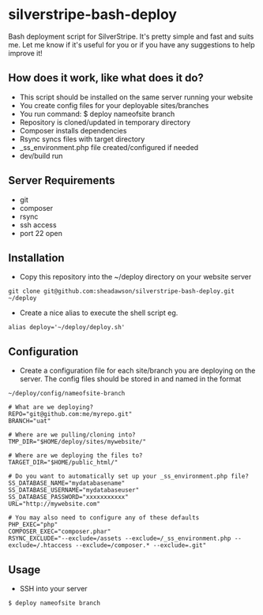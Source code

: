 # silverstripe-bash-deploy

Bash deployment script for SilverStripe. It's pretty simple and fast and suits me. Let me know if it's useful for you or if you have any suggestions to help improve it!

## How does it work, like what does it do?

* This script should be installed on the same server running your website
* You create config files for your deployable sites/branches
* You run command: $ deploy nameofsite branch
* Repository is cloned/updated in temporary directory
* Composer installs dependencies
* Rsync syncs files with target directory
* _ss_environment.php file created/configured if needed
* dev/build run

## Server Requirements

* git 
* composer
* rsync 
* ssh access
* port 22 open

## Installation

* Copy this repository into the ~/deploy directory on your website server
```
git clone git@github.com:sheadawson/silverstripe-bash-deploy.git ~/deploy
```

* Create a nice alias to execute the shell script eg.
```
alias deploy='~/deploy/deploy.sh'
```

## Configuration

* Create a configuration file for each site/branch you are deploying on the server. The config files should be stored in and named in the format 
```
~/deploy/config/nameofsite-branch
```

```
# What are we deploying?
REPO="git@github.com:me/myrepo.git"
BRANCH="uat"

# Where are we pulling/cloning into? 
TMP_DIR="$HOME/deploy/sites/mywebsite/"

# Where are we deploying the files to?
TARGET_DIR="$HOME/public_html/"

# Do you want to automatically set up your _ss_environment.php file?
SS_DATABASE_NAME="mydatabasename"
SS_DATABASE_USERNAME="mydatabaseuser"
SS_DATABASE_PASSWORD="xxxxxxxxxxx"
URL="http://mywebsite.com"

# You may also need to configure any of these defaults
PHP_EXEC="php"
COMPOSER_EXEC="composer.phar"
RSYNC_EXCLUDE="--exclude=/assets --exclude=/_ss_environment.php --exclude=/.htaccess --exclude=/composer.* --exclude=.git"
```

## Usage

* SSH into your server
```
$ deploy nameofsite branch
```


